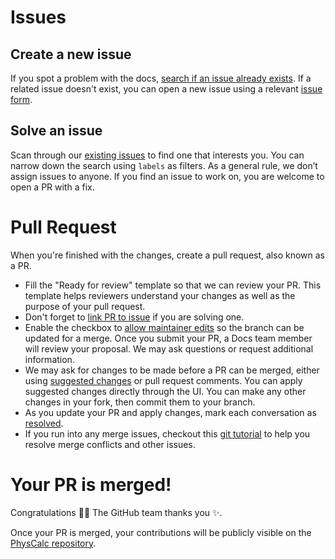 # Issues
## Create a new issue
If you spot a problem with the docs, 
[search if an issue already exists](https://docs.github.com/en/github/searching-for-information-on-github/searching-on-github/searching-issues-and-pull-requests#search-by-the-title-body-or-comments). 
If a related issue doesn't exist, you can open a new issue using a relevant [issue form](https://github.com/arrgn/PhysCalc/issues/new/choose).

## Solve an issue
Scan through our [existing issues](https://github.com/arrgn/PhysCalc/issues) to find one that interests you. You can narrow down the search using `labels` as filters. 
As a general rule, we don’t assign issues to anyone. If you find an issue to work on, you are welcome to open a PR with a fix.

# Pull Request

When you're finished with the changes, create a pull request, also known as a PR.
- Fill the "Ready for review" template so that we can review your PR. This template helps reviewers understand your changes as well as the purpose of your pull request. 
- Don't forget to [link PR to issue](https://docs.github.com/en/issues/tracking-your-work-with-issues/linking-a-pull-request-to-an-issue) if you are solving one.
- Enable the checkbox to [allow maintainer edits](https://docs.github.com/en/github/collaborating-with-issues-and-pull-requests/allowing-changes-to-a-pull-request-branch-created-from-a-fork) so the branch can be updated for a merge.
Once you submit your PR, a Docs team member will review your proposal. We may ask questions or request additional information.
- We may ask for changes to be made before a PR can be merged, either using [suggested changes](https://docs.github.com/en/github/collaborating-with-issues-and-pull-requests/incorporating-feedback-in-your-pull-request) or pull request comments. You can apply suggested changes directly through the UI. You can make any other changes in your fork, then commit them to your branch.
- As you update your PR and apply changes, mark each conversation as [resolved](https://docs.github.com/en/github/collaborating-with-issues-and-pull-requests/commenting-on-a-pull-request#resolving-conversations).
- If you run into any merge issues, checkout this [git tutorial](https://github.com/skills/resolve-merge-conflicts) to help you resolve merge conflicts and other issues.

# Your PR is merged!

Congratulations :tada::tada: The GitHub team thanks you :sparkles:. 

Once your PR is merged, your contributions will be publicly visible on the [PhysCalc repository](https://github.com/arrgn/PhysCalc). 

